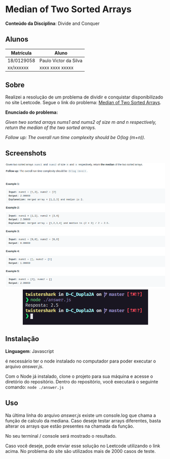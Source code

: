 # Median of Two Sorted Arrays

**Conteúdo da Disciplina**: Divide and Conquer<br>

## Alunos
|Matrícula | Aluno |
| -- | -- |
| 18/0129058  |  Paulo Victor da Silva |
| xx/xxxxxx  |  xxxx xxxx xxxxx |

## Sobre 
Realizei a resolução de um problema de dividir e conquistar disponibilizado no site Leetcode. Segue o link do problema: [Median of Two Sorted Arrays](https://leetcode.com/problems/median-of-two-sorted-arrays/).

**Enunciado do problema:** 

_Given two sorted arrays nums1 and nums2 of size m and n respectively, return the median of the two sorted arrays._

_Follow up: The overall run time complexity should be O(log (m+n))._

## Screenshots
<p align="center">
 <img src="https://github.com/projeto-de-algoritmos/D-C_Dupla2A/blob/master/assets/description.png" alt="description" /> 
 <img src="https://github.com/projeto-de-algoritmos/D-C_Dupla2A/blob/master/assets/answer.png" alt="answer" />
</p>

## Instalação 
**Linguagem**: Javascript<br>

é necessário ter o node instalado no computador para poder executar o arquivo _answer.js_.

Com o Node já instalado,  clone o projeto para sua máquina e acesse o diretório do repositório.
Dentro do repositório, você executará o seguinte comando: 
```node ./answer.js```

## Uso 
Na última linha do arquivo _answer.js_ existe um console.log que chama a função de calculo da mediana. Caso deseje testar arrays diferentes, basta alterar os arrays que estão presentes na chamada da função.

No seu terminal / console será mostrado o resultado.

Caso você deseje, pode enviar esse solução no Leetcode utilizando o link acima. No problema do site são utilizados mais de 2000 casos de teste.





